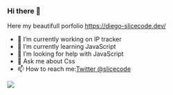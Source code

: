 ### Hi there 👋

Here my beautifull porfolio https://diego-slicecode.dev/

- 🔭 I’m currently working on IP tracker
- 🌱 I’m currently learning JavaScript
- 🤔 I’m looking for help with JavaScript
- 💬 Ask me about Css
- 📫 How to reach me:[Twitter @slicecode](https://twitter.com/slicecodediego)

<img src="https://github-readme-stats.vercel.app/api?username=webdiego&&show_icons=true&title_color=069bf1&icon_color=069bf1f&text_color=069bf1&bg_color=ffff ">
